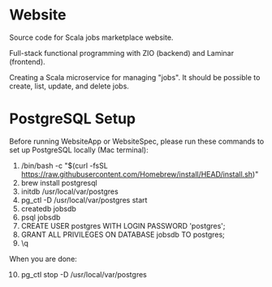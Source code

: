 # Website
Source code for Scala jobs marketplace website.

Full-stack functional programming with ZIO (backend) and Laminar (frontend).

Creating a Scala microservice for managing "jobs". It should be possible to create, list, update, and delete jobs.

# PostgreSQL Setup

Before running WebsiteApp or WebsiteSpec, please run these commands to set up PostgreSQL locally (Mac terminal):

1. /bin/bash -c "$(curl -fsSL https://raw.githubusercontent.com/Homebrew/install/HEAD/install.sh)"
2. brew install postgresql
3. initdb /usr/local/var/postgres
4. pg_ctl -D /usr/local/var/postgres start
5. createdb jobsdb
6. psql jobsdb
7. CREATE USER postgres WITH LOGIN PASSWORD 'postgres';
8. GRANT ALL PRIVILEGES ON DATABASE jobsdb TO postgres;
9. \q

When you are done:

10. pg_ctl stop -D /usr/local/var/postgres
